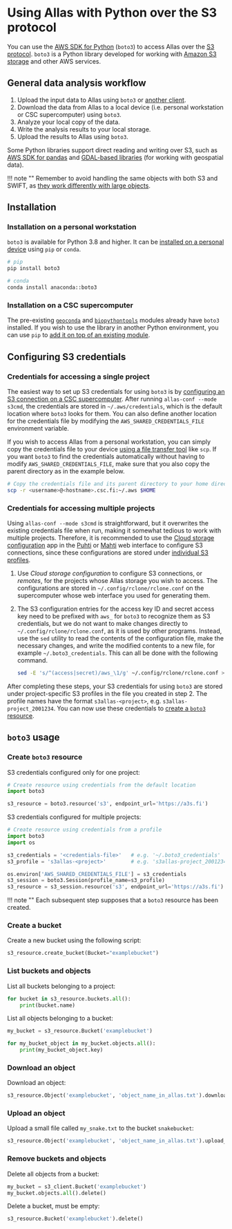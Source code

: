 # Using Allas with Python over the S3 protocol

You can use the [AWS SDK for Python](https://boto3.amazonaws.com/v1/documentation/api/latest/index.html)
(`boto3`) to access Allas over the [S3 protocol](../introduction.md#protocols).
`boto3` is a Python library developed for working with
[Amazon S3 storage](https://aws.amazon.com/s3/) and other AWS services.

## General data analysis workflow

1. Upload the input data to Allas using `boto3` or [another
   client](../accessing_allas.md).
2. Download the data from Allas to a local device
(i.e. personal workstation or CSC supercomputer) using `boto3`.
3. Analyze your local copy of the data.
4. Write the analysis results to your local storage.
5. Upload the results to Allas using `boto3`.

Some Python libraries support direct reading and writing over S3,
such as
[AWS SDK for pandas](https://aws-sdk-pandas.readthedocs.io/en/stable/)
and
[GDAL-based libraries](https://github.com/csc-training/geocomputing/blob/master/python/allas/working_with_allas_from_Python_S3.py)
(for working with geospatial data).

!!! note ""
    Remember to avoid handling the same objects with both S3 and SWIFT, as
    [they work differently with large objects](../introduction.md#protocols).

## Installation

### Installation on a personal workstation

`boto3` is available for Python 3.8 and higher.
It can be
[installed on a personal device](https://boto3.amazonaws.com/v1/documentation/api/latest/guide/quickstart.html#installation)
using `pip` or `conda`.

```bash
# pip
pip install boto3

# conda
conda install anaconda::boto3
```

### Installation on a CSC supercomputer

The pre-existing [`geoconda`](../../../apps/geoconda.md) and
[`biopythontools`](../../../apps/biopython.md) modules already have `boto3`
installed. If you wish to use the library in another Python environment, you can
use `pip` to
[add it on top of an existing module](../../../support/tutorials/python-usage-guide.md#installing-python-packages-to-existing-modules).

## Configuring S3 credentials

### Credentials for accessing a single project

The easiest way to set up S3 credentials for using `boto3` is by
[configuring an S3 connection on a CSC supercomputer](s3_client.md#configuring-s3-connection-in-supercomputers).
After running `allas-conf --mode s3cmd`, the credentials are stored in
`~/.aws/credentials`, which is the default location where `boto3` looks for
them. You can also define another location for the credentials file by
modifying the `AWS_SHARED_CREDENTIALS_FILE` environment variable.

If you wish to access Allas from a personal workstation,
you can simply copy the credentials file to your device
[using a file transfer tool](../../moving/index.md) like `scp`.
If you want `boto3` to find the credentials automatically
without having to modify `AWS_SHARED_CREDENTIALS_FILE`,
make sure that you also copy the parent directory as in the example
below.

```bash
# Copy the credentials file and its parent directory to your home directory
scp -r <username>@<hostname>.csc.fi:~/.aws $HOME
```

### Credentials for accessing multiple projects

Using `allas-conf --mode s3cmd` is straightforward,
but it overwrites the existing credentials file when run,
making it somewhat tedious to work with multiple projects.
Therefore, it is recommended to use the 
[Cloud storage configuration](../../../computing/webinterface/file-browser.md#accessing-allas-and-lumi-o)
app in the [Puhti](https://puhti.csc.fi) or [Mahti](https://mahti.csc.fi)
web interface to configure S3 connections, since these configurations are
stored under
[individual S3 profiles](https://boto3.amazonaws.com/v1/documentation/api/latest/guide/credentials.html#shared-credentials-file).

1. Use *Cloud storage configuration* to configure S3 connections,
or _remotes_, for the projects whose Allas storage you wish
to access. The configurations are stored in `~/.config/rclone/rclone.conf` on
the supercomputer whose web interface you used for generating them.

2. The S3 configuration entries for the access key ID and secret access key
need to be prefixed with `aws_` for `boto3` to recognize them as S3
credentials, but we do not want to make changes directly to
`~/.config/rclone/rclone.conf`, as it is used by other programs.
Instead, use the `sed` utility to read the contents of the configuration file,
make the necessary changes, and write the modified contents to a new file,
for example `~/.boto3_credentials`. This can all be done with the following command.

    ```bash
    sed -E 's/^(access|secret)/aws_\1/g' ~/.config/rclone/rclone.conf > ~/.boto3_credentials
    ```

After completing these steps, your S3 credentials for using `boto3` are stored
under project-specific S3 profiles in the file you created in step 2. The profile names
have the format `s3allas-<project>`, e.g. `s3allas-project_2001234`.
You can now use these credentials to
[create a `boto3` resource](#create-boto3-resource).

## `boto3` usage

### Create `boto3` resource

S3 credentials configured only for one project:
```python
# Create resource using credentials from the default location
import boto3

s3_resource = boto3.resource('s3', endpoint_url='https://a3s.fi')
```
S3 credentials configured for multiple projects:
```python
# Create resource using credentials from a profile
import boto3
import os

s3_credentials = '<credentials-file>'   # e.g. '~/.boto3_credentials'
s3_profile = 's3allas-<project>'        # e.g. 's3allas-project_2001234'

os.environ['AWS_SHARED_CREDENTIALS_FILE'] = s3_credentials
s3_session = boto3.Session(profile_name=s3_profile)
s3_resource = s3_session.resource('s3', endpoint_url='https://a3s.fi')
```

!!! note ""
    Each subsequent step supposes that a `boto3` resource has been created.

### Create a bucket

Create a new bucket using the following script:

```python
s3_resource.create_bucket(Bucket="examplebucket")
```

### List buckets and objects

List all buckets belonging to a project:
```python
for bucket in s3_resource.buckets.all():
    print(bucket.name)
```

List all objects belonging to a bucket:
```python
my_bucket = s3_resource.Bucket('examplebucket')

for my_bucket_object in my_bucket.objects.all():
    print(my_bucket_object.key)

```

### Download an object

Download an object:
```python
s3_resource.Object('examplebucket', 'object_name_in_allas.txt').download_file('local_file.txt')
```

### Upload an object

Upload a small file called `my_snake.txt` to the bucket `snakebucket`:

```python
s3_resource.Object('examplebucket', 'object_name_in_allas.txt').upload_file('local_file.txt')
```

### Remove buckets and objects

Delete all objects from a bucket:

```python
my_bucket = s3_client.Bucket('examplebucket')
my_bucket.objects.all().delete()

```

Delete a bucket, must be empty:
```python
s3_resource.Bucket('examplebucket').delete()
```
